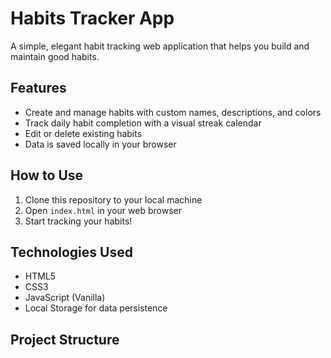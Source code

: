 # Habits Tracker App

A simple, elegant habit tracking web application that helps you build and maintain good habits.

## Features

- Create and manage habits with custom names, descriptions, and colors
- Track daily habit completion with a visual streak calendar
- Edit or delete existing habits
- Data is saved locally in your browser

## How to Use

1. Clone this repository to your local machine
2. Open `index.html` in your web browser
3. Start tracking your habits!

## Technologies Used

- HTML5
- CSS3
- JavaScript (Vanilla)
- Local Storage for data persistence

## Project Structure
